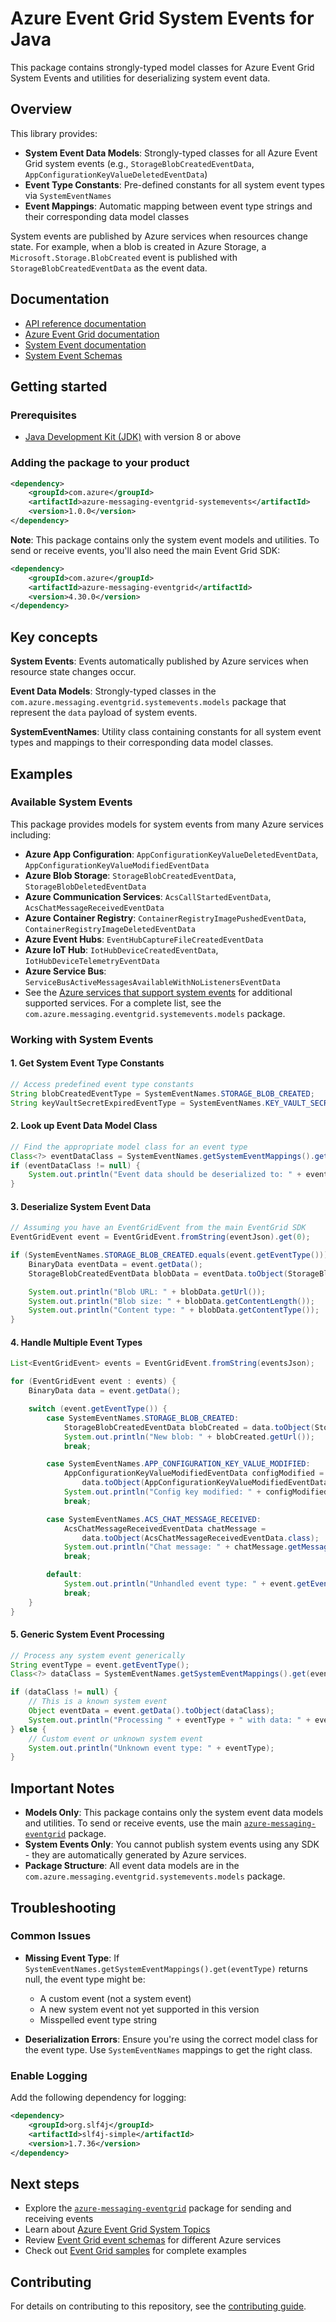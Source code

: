 # Azure Event Grid System Events for Java

This package contains strongly-typed model classes for Azure Event Grid System Events and utilities for deserializing system event data.

## Overview

This library provides:
- **System Event Data Models**: Strongly-typed classes for all Azure Event Grid system events (e.g., `StorageBlobCreatedEventData`, `AppConfigurationKeyValueDeletedEventData`)
- **Event Type Constants**: Pre-defined constants for all system event types via `SystemEventNames`
- **Event Mappings**: Automatic mapping between event type strings and their corresponding data model classes

System events are published by Azure services when resources change state. For example, when a blob is created in Azure Storage, a `Microsoft.Storage.BlobCreated` event is published with `StorageBlobCreatedEventData` as the event data.

## Documentation

- [API reference documentation][docs]
- [Azure Event Grid documentation][product_documentation]
- [System Event documentation](https://learn.microsoft.com/azure/event-grid/system-topics)
- [System Event Schemas](https://learn.microsoft.com/azure/event-grid/event-schema)

## Getting started

### Prerequisites

- [Java Development Kit (JDK)][jdk] with version 8 or above

### Adding the package to your product

[//]: # ({x-version-update-start;com.azure:azure-messaging-eventgrid-systemevents;dependency})
```xml
<dependency>
    <groupId>com.azure</groupId>
    <artifactId>azure-messaging-eventgrid-systemevents</artifactId>
    <version>1.0.0</version>
</dependency>
```
[//]: # ({x-version-update-end})

**Note**: This package contains only the system event models and utilities. To send or receive events, you'll also need the main Event Grid SDK:

[//]: # ({x-version-update-start;com.azure:azure-messaging-eventgrid;dependency})
```xml
<dependency>
    <groupId>com.azure</groupId>
    <artifactId>azure-messaging-eventgrid</artifactId>
    <version>4.30.0</version>
</dependency>
```
[//]: # ({x-version-update-end})

## Key concepts

**System Events**: Events automatically published by Azure services when resource state changes occur.

**Event Data Models**: Strongly-typed classes in the `com.azure.messaging.eventgrid.systemevents.models` package that represent the `data` payload of system events.

**SystemEventNames**: Utility class containing constants for all system event types and mappings to their corresponding data model classes.

## Examples

### Available System Events

This package provides models for system events from many Azure services including:

- **Azure App Configuration**: `AppConfigurationKeyValueDeletedEventData`, `AppConfigurationKeyValueModifiedEventData`
- **Azure Blob Storage**: `StorageBlobCreatedEventData`, `StorageBlobDeletedEventData`
- **Azure Communication Services**: `AcsCallStartedEventData`, `AcsChatMessageReceivedEventData`
- **Azure Container Registry**: `ContainerRegistryImagePushedEventData`, `ContainerRegistryImageDeletedEventData`
- **Azure Event Hubs**: `EventHubCaptureFileCreatedEventData`
- **Azure IoT Hub**: `IotHubDeviceCreatedEventData`, `IotHubDeviceTelemetryEventData`
- **Azure Service Bus**: `ServiceBusActiveMessagesAvailableWithNoListenersEventData`
- See the [Azure services that support system events](https://learn.microsoft.com/azure/event-grid/system-topics#azure-services-that-support-system-topics) for additional supported services.
For a complete list, see the `com.azure.messaging.eventgrid.systemevents.models` package.

### Working with System Events

#### 1. Get System Event Type Constants

```java readme-sample-getSystemEventTypeConstants
// Access predefined event type constants
String blobCreatedEventType = SystemEventNames.STORAGE_BLOB_CREATED;
String keyVaultSecretExpiredEventType = SystemEventNames.KEY_VAULT_SECRET_NEAR_EXPIRY;
```

#### 2. Look up Event Data Model Class

```java readme-sample-lookupSystemEventClass
// Find the appropriate model class for an event type
Class<?> eventDataClass = SystemEventNames.getSystemEventMappings().get(eventType);
if (eventDataClass != null) {
    System.out.println("Event data should be deserialized to: " + eventDataClass.getSimpleName());
}
```

#### 3. Deserialize System Event Data

```java readme-sample-deserializeSystemEventData
// Assuming you have an EventGridEvent from the main EventGrid SDK
EventGridEvent event = EventGridEvent.fromString(eventJson).get(0);

if (SystemEventNames.STORAGE_BLOB_CREATED.equals(event.getEventType())) {
    BinaryData eventData = event.getData();
    StorageBlobCreatedEventData blobData = eventData.toObject(StorageBlobCreatedEventData.class);

    System.out.println("Blob URL: " + blobData.getUrl());
    System.out.println("Blob size: " + blobData.getContentLength());
    System.out.println("Content type: " + blobData.getContentType());
}
```

#### 4. Handle Multiple Event Types

```java readme-sample-handleMultipleEventTypes
List<EventGridEvent> events = EventGridEvent.fromString(eventsJson);

for (EventGridEvent event : events) {
    BinaryData data = event.getData();

    switch (event.getEventType()) {
        case SystemEventNames.STORAGE_BLOB_CREATED:
            StorageBlobCreatedEventData blobCreated = data.toObject(StorageBlobCreatedEventData.class);
            System.out.println("New blob: " + blobCreated.getUrl());
            break;

        case SystemEventNames.APP_CONFIGURATION_KEY_VALUE_MODIFIED:
            AppConfigurationKeyValueModifiedEventData configModified =
                data.toObject(AppConfigurationKeyValueModifiedEventData.class);
            System.out.println("Config key modified: " + configModified.getKey());
            break;

        case SystemEventNames.ACS_CHAT_MESSAGE_RECEIVED:
            AcsChatMessageReceivedEventData chatMessage =
                data.toObject(AcsChatMessageReceivedEventData.class);
            System.out.println("Chat message: " + chatMessage.getMessageBody());
            break;

        default:
            System.out.println("Unhandled event type: " + event.getEventType());
            break;
    }
}
```

#### 5. Generic System Event Processing

```java readme-sample-processSystemEventGenerically
// Process any system event generically
String eventType = event.getEventType();
Class<?> dataClass = SystemEventNames.getSystemEventMappings().get(eventType);

if (dataClass != null) {
    // This is a known system event
    Object eventData = event.getData().toObject(dataClass);
    System.out.println("Processing " + eventType + " with data: " + eventData);
} else {
    // Custom event or unknown system event
    System.out.println("Unknown event type: " + eventType);
}
```

## Important Notes

- **Models Only**: This package contains only the system event data models and utilities. To send or receive events, use the main [`azure-messaging-eventgrid`](https://github.com/Azure/azure-sdk-for-java/tree/main/sdk/eventgrid/azure-messaging-eventgrid) package.
- **System Events Only**: You cannot publish system events using any SDK - they are automatically generated by Azure services.
- **Package Structure**: All event data models are in the `com.azure.messaging.eventgrid.systemevents.models` package.

## Troubleshooting

### Common Issues

- **Missing Event Type**: If `SystemEventNames.getSystemEventMappings().get(eventType)` returns null, the event type might be:
  - A custom event (not a system event)
  - A new system event not yet supported in this version
  - Misspelled event type string

- **Deserialization Errors**: Ensure you're using the correct model class for the event type. Use `SystemEventNames` mappings to get the right class.

### Enable Logging

Add the following dependency for logging:
```xml
<dependency>
    <groupId>org.slf4j</groupId>
    <artifactId>slf4j-simple</artifactId>
    <version>1.7.36</version>
</dependency>
```

## Next steps

- Explore the [`azure-messaging-eventgrid`](https://github.com/Azure/azure-sdk-for-java/tree/main/sdk/eventgrid/azure-messaging-eventgrid) package for sending and receiving events
- Learn about [Azure Event Grid System Topics](https://learn.microsoft.com/azure/event-grid/system-topics)
- Review [Event Grid event schemas](https://learn.microsoft.com/azure/event-grid/event-schema) for different Azure services
- Check out [Event Grid samples](https://github.com/Azure/azure-sdk-for-java/tree/main/sdk/eventgrid/azure-messaging-eventgrid/src/samples) for complete examples

## Contributing

For details on contributing to this repository, see the [contributing guide](https://github.com/Azure/azure-sdk-for-java/blob/main/CONTRIBUTING.md).

<!-- LINKS -->
[product_documentation]: https://learn.microsoft.com/azure/event-grid/
[docs]: https://azure.github.io/azure-sdk-for-java/
[jdk]: https://learn.microsoft.com/azure/developer/java/fundamentals/

